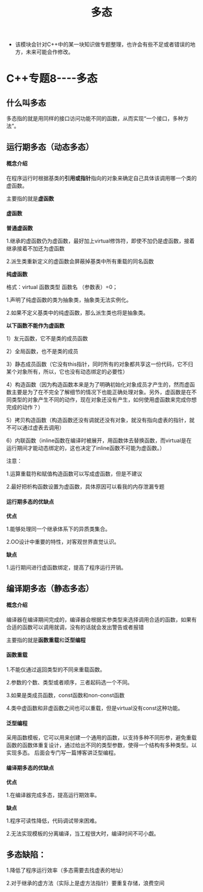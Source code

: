 ﻿---
layout: post
title:  "多态"
data: 星期四, 27. 二月 2020 02:39下午 
categories: C++
tags: 专题
---
* 该模块会针对C++中的某一块知识做专题整理，也许会有些不足或者错误的地方，未来可能会作修改。

# C++专题8----多态

## 什么叫多态
多态指的就是用同样的接口访问功能不同的函数，从而实现“一个接口，多种方法”。

## 运行期多态（动态多态）
#### 概念介绍
在程序运行时根据基类的**引用或指针**指向的对象来确定自己具体该调用哪一个类的虚函数。

主要指的就是**虚函数**

#### 虚函数

**普通虚函数**

1.继承的虚函数仍为虚函数，最好加上virtual修饰符，即使不加仍是虚函数，接着继承接着不加还为虚函数

2.派生类重新定义的虚函数会屏蔽掉基类中所有重载的同名函数

**纯虚函数**

格式：virtual 函数类型 函数名 （参数表）=0；

1.声明了纯虚函数的类为抽象类，抽象类无法实例化。

2.如果不定义基类中的纯虚函数，那么派生类也将是抽象类。

**以下函数不能作为虚函数**

1）友元函数，它不是类的成员函数

2）全局函数，也不是类的成员

3）静态成员函数（它没有this指针，同时所有的对象都共享这一份代码，它不归某个对象所有，所以，它也没有动态绑定的必要性）

4）构造函数（因为构造函数本来是为了明确初始化对象成员才产生的，然而虚函数主要是为了在不完全了解细节的情况下也能正确处理对象。另外，虚函数是在不同类型的对象产生不同的动作，现在对象还没有产生，如何使用虚函数来完成你想完成的动作？）

5）拷贝构造函数（构造函数还没有调就还没有对象，就没有指向虚表的指针，就不可以通过虚表去调用）

6）内联函数（inline函数在编译时被展开，用函数体去替换函数，而virtual是在运行期间才能动态绑定的，这也决定了inline函数不可能为虚函数。）

注意：

1.运算重载符和赋值构造函数可以写成虚函数，但是不建议

2.最好把析构函数设置为虚函数，具体原因可以看我的内存泄漏专题

#### 运行期多态的优缺点
**优点**

1.能够处理同一个继承体系下的异质类集合。

2.OO设计中重要的特性，对客观世界直觉认识。

**缺点**

1.运行期间进行虚函数绑定，提高了程序运行开销。

## 编译期多态（静态多态）
#### 概念介绍
编译器在编译期间完成的，编译器会根据实参类型来选择调用合适的函数，如果有合适的函数可以调用就调，没有的话就会发出警告或者报错

主要指的就是**函数重载**和**泛型编程**

#### 函数重载

1.不能仅通过返回类型的不同来重载函数。

2.参数的个数、类型或者顺序，三者起码选一个不同。

3.如果是类成员函数，const函数和non-const函数

4.类中虚函数和非虚函数之间也可以重载，但是virtual没有const这种功能。

#### 泛型编程
采用函数模板，它可以用来创建一个通用的函数，以支持多种不同形参，避免重载函数的函数体重复设计，通过给出不同的类型参数，使得一个结构有多种类型。以实现多态。 后面会专门写一篇博客讲泛型编程。


#### 编译期多态的优缺点
**优点**

1.在编译器完成多态，提高运行期效率。


**缺点**

1.程序可读性降低，代码调试带来困难。

2.无法实现模板的分离编译，当工程很大时，编译时间不可小觑。

## 多态缺陷：
1.降低了程序运行效率（多态需要去找虚表的地址）

2.对于继承的虚方法（实际上是虚方法指针）要重复存储，浪费空间
